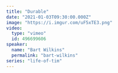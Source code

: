 ```yaml
---
title: "Durable"
date: "2021-01-03T09:30:00.000Z"
image: "https://i.imgur.com/uF5xTE3.png"
video:
  type: "vimeo"
  id: 496699606
speaker:
  name: "Bart Wilkins"
  permalink: "bart-wilkins"
series: "life-of-tim"
---
```

